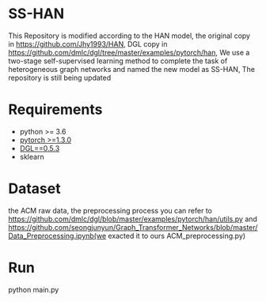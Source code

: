 # SS-HAN

This Repository is modified according to the HAN model, the original copy in https://github.com/Jhy1993/HAN, DGL copy in https://github.com/dmlc/dgl/tree/master/examples/pytorch/han, We use a two-stage self-supervised learning method to complete the task of heterogeneous graph networks and named the new model as SS-HAN, The repository is still being updated

# Requirements
- python >= 3.6
- [pytorch >=1.3.0](https://pytorch.org/)
- [DGL==0.5.3](https://www.dgl.ai/pages/start.html)
- sklearn

# Dataset
the ACM raw data, the preprocessing process you can refer to https://github.com/dmlc/dgl/blob/master/examples/pytorch/han/utils.py and https://github.com/seongjunyun/Graph_Transformer_Networks/blob/master/Data_Preprocessing.ipynb(we exacted it to ours ACM_preprocessing.py)

# Run
python main.py
